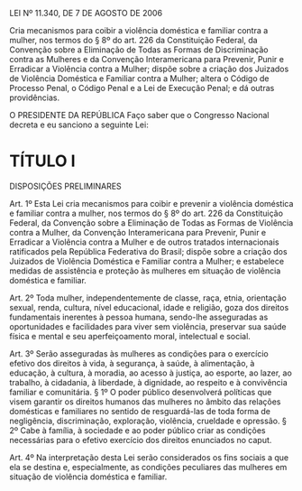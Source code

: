LEI Nº 11.340, DE 7 DE AGOSTO DE 2006


Cria mecanismos para coibir a violência doméstica e familiar contra a mulher, nos termos do § 8º do art. 226 da Constituição Federal, da Convenção sobre a Eliminação de Todas as Formas de Discriminação contra as Mulheres e da Convenção Interamericana para Prevenir, Punir e Erradicar a Violência contra a Mulher; dispõe sobre a criação dos Juizados de Violência Doméstica e Familiar contra a Mulher; altera o Código de Processo Penal, o Código Penal e a Lei de Execução Penal; e dá outras providências. 
 

O PRESIDENTE DA REPÚBLICA 
Faço saber que o Congresso Nacional decreta e eu sanciono a seguinte Lei: 

# TÍTULO I
DISPOSIÇÕES PRELIMINARES

Art. 1º Esta Lei cria mecanismos para coibir e prevenir a violência doméstica e familiar contra a mulher, nos termos do § 8º do art. 226 da Constituição Federal, da Convenção sobre a Eliminação de Todas as Formas de Violência contra a Mulher, da Convenção Interamericana para Prevenir, Punir e Erradicar a Violência contra a Mulher e de outros tratados internacionais ratificados pela República Federativa do Brasil; dispõe sobre a criação dos Juizados de Violência Doméstica e Familiar contra a Mulher; e estabelece medidas de assistência e proteção às mulheres em situação de violência doméstica e familiar. 

Art. 2º Toda mulher, independentemente de classe, raça, etnia, orientação sexual, renda, cultura, nível educacional, idade e religião, goza dos direitos fundamentais inerentes à pessoa humana, sendo-lhe asseguradas as oportunidades e facilidades para viver sem violência, preservar sua saúde física e mental e seu aperfeiçoamento moral, intelectual e social. 

Art. 3º Serão asseguradas às mulheres as condições para o exercício efetivo dos direitos à vida, à segurança, à saúde, à alimentação, à educação, à cultura, à moradia, ao acesso à justiça, ao esporte, ao lazer, ao trabalho, à cidadania, à liberdade, à dignidade, ao respeito e à convivência familiar e comunitária. 
§ 1º O poder público desenvolverá políticas que visem garantir os direitos humanos das mulheres no âmbito das relações domésticas e familiares no sentido de resguardá-las de toda forma de negligência, discriminação, exploração, violência, crueldade e opressão. 
§ 2º Cabe à família, à sociedade e ao poder público criar as condições necessárias para o efetivo exercício dos direitos enunciados no caput. 

Art. 4º Na interpretação desta Lei serão considerados os fins sociais a que ela se destina e, especialmente, as condições peculiares das mulheres em situação de violência doméstica e familiar. 